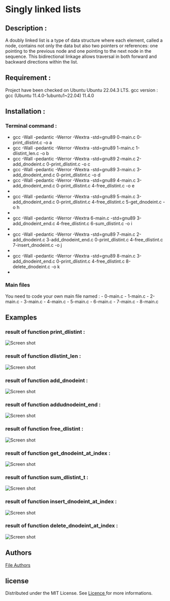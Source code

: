 <h1>Singly linked lists</h1>

<h2>Description :</h2>
A doubly linked list is a type of data structure where each element, called a node, contains not only the data but also two pointers or references: one pointing to the previous node and one pointing to the next node in the sequence. This bidirectional linkage allows traversal in both forward and backward directions within the list.

<h2>Requirement :</h2>
Project have been checked on Ubuntu Ubuntu 22.04.3 LTS.
gcc version : gcc (Ubuntu 11.4.0-1ubuntu1~22.04) 11.4.0

<h2>Installation :</h2>
<h3>Terminal command :</h3>
<ul>
<li>gcc -Wall -pedantic -Werror -Wextra -std=gnu89 0-main.c 0-print_dlistint.c -o a</li>
<li>gcc -Wall -pedantic -Werror -Wextra -std=gnu89 1-main.c 1-dlistint_len.c -o b</li>
<li>gcc -Wall -pedantic -Werror -Wextra -std=gnu89 2-main.c 2-add_dnodeint.c 0-print_dlistint.c -o c</li>
<li>gcc -Wall -pedantic -Werror -Wextra -std=gnu89 3-main.c 3-add_dnodeint_end.c 0-print_dlistint.c -o d</li>
<li>gcc -Wall -pedantic -Werror -Wextra -std=gnu89 4-main.c 3-add_dnodeint_end.c 0-print_dlistint.c 4-free_dlistint.c -o e<li>
<li>gcc -Wall -pedantic -Werror -Wextra -std=gnu89 5-main.c 3-add_dnodeint_end.c 0-print_dlistint.c 4-free_dlistint.c 5-get_dnodeint.c -o h<li>
<li>gcc -Wall -pedantic -Werror -Wextra 6-main.c -std=gnu89 3-add_dnodeint_end.c 4-free_dlistint.c 6-sum_dlistint.c -o i<li>
<li>gcc -Wall -pedantic -Werror -Wextra -std=gnu89 7-main.c 2-add_dnodeint.c 3-add_dnodeint_end.c 0-print_dlistint.c 4-free_dlistint.c 7-insert_dnodeint.c -o j<li>
<li>gcc -Wall -pedantic -Werror -Wextra -std=gnu89 8-main.c 3-add_dnodeint_end.c 0-print_dlistint.c 4-free_dlistint.c 8-delete_dnodeint.c -o k<li>
</ul>
<h3>Main files</h3>
You need to code your own main file named :
- 0-main.c
- 1-main.c
- 2-main.c
- 3-main.c
- 4-main.c
- 5-main.c
- 6-main.c
- 7-main.c
- 8-main.c
<h2>Examples</h2>
<h3>result of function print_dlistint :</h3>
<img src="" alt= "Screen shot">
<h3>result of function dlistint_len :</h3>
<img src="" alt="Screen shot">
<h3>result of function add_dnodeint :</h3>
<img src="" alt="Screen shot">
<h3>result of function addudnodeint_end :</h3>
<img src="" alt="Screen shot">
<h3>result of function free_dlistint :</h3>
<img src="" alt="Screen shot">
<h3>result of function get_dnodeint_at_index :</h3>
<img src="" alt="Screen shot">
<h3>result of function sum_dlistint_t :</h3>
<img src="" alt="Screen shot">
<h3>result of function insert_dnodeint_at_index :</h3>
<img src="" alt="Screen shot">
<h3>result of function delete_dnodeint_at_index :</h3>
<img src="" alt="Screen shot">
<h2>Authors</h2>
<a href="AUTHORS.md">File Authors<a>
<h2>license</h2>
Distributed under the MIT License. See <a href="https://www.holbertonschool.com/">Licence </a>for more informations.


